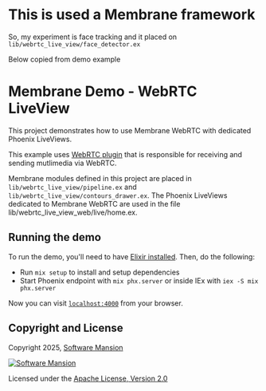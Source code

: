 # This is used a Membrane framework
So, my experiment is face tracking and it placed on `lib/webrtc_live_view/face_detector.ex`

Below copied from demo example
# Membrane Demo - WebRTC LiveView

This project demonstrates how to use Membrane WebRTC with dedicated Phoenix LiveViews.

This example uses [WebRTC plugin](https://github.com/membraneframework/membrane_webrtc_plugin) that is responsible for receiving and sending mutlimedia via WebRTC.

Membrane modules defined in this project are placed in `lib/webrtc_live_view/pipeline.ex` and `lib/webrtc_live_view/contours_drawer.ex`.
The Phoenix LiveViews dedicated to Membrane WebRTC are used in the file lib/webrtc_live_view_web/live/home.ex.

## Running the demo

To run the demo, you'll need to have [Elixir installed](https://elixir-lang.org/install.html). Then, do the following:

  * Run `mix setup` to install and setup dependencies
  * Start Phoenix endpoint with `mix phx.server` or inside IEx with `iex -S mix phx.server`

Now you can visit [`localhost:4000`](http://localhost:4000) from your browser.

## Copyright and License

Copyright 2025, [Software Mansion](https://swmansion.com/?utm_source=git&utm_medium=readme&utm_campaign=membrane)

[![Software Mansion](https://membraneframework.github.io/static/logo/swm_logo_readme.png)](https://swmansion.com/?utm_source=git&utm_medium=readme&utm_campaign=membrane)

Licensed under the [Apache License, Version 2.0](LICENSE)
